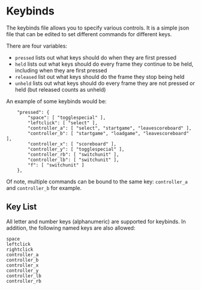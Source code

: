 # Keybinds

The keybinds file allows you to specify various controls. It is a simple json file that can be edited to set different commands for different keys.

There are four variables:
- `pressed` lists out what keys should do when they are first pressed
- `held` lists out what keys should do every frame they continue to be held, including when they are first pressed
- `released` list out what keys should do the frame they stop being held
- `unheld` lists out what keys should do every frame they are not pressed or held (but released counts as unheld)

An example of some keybinds would be:

```
	"pressed": {
		"space": [ "togglespecial" ],
		"leftclick": [ "select" ],
		"controller_a": [ "select", "startgame", "leavescoreboard" ],
		"controller_b": [ "startgame", "loadgame", "leavescoreboard" ],
		"controller_x": [ "scoreboard" ],
		"controller_y": [ "togglespecial" ],
		"controller_rb": [ "switchunit" ],
		"controller_lb": [ "switchunit" ],
		"f": [ "switchunit" ]
	},
```

Of note, multiple commands can be bound to the same key: `controller_a` and `controller_b` for example.

## Key List

All letter and number keys (alphanumeric) are supported for keybinds. In addition, the following named keys are also allowed:
```
space
leftclick
rightclick
controller_a
controller_b
controller_x
controller_y
controller_lb
controller_rb
```